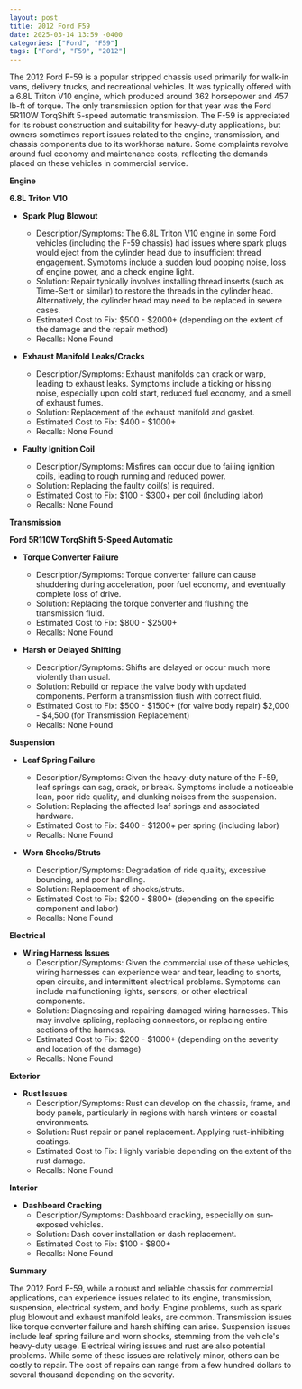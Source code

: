 ```yaml
---
layout: post
title: 2012 Ford F59
date: 2025-03-14 13:59 -0400
categories: ["Ford", "F59"]
tags: ["Ford", "F59", "2012"]
---
```

The 2012 Ford F-59 is a popular stripped chassis used primarily for walk-in vans, delivery trucks, and recreational vehicles. It was typically offered with a 6.8L Triton V10 engine, which produced around 362 horsepower and 457 lb-ft of torque. The only transmission option for that year was the Ford 5R110W TorqShift 5-speed automatic transmission. The F-59 is appreciated for its robust construction and suitability for heavy-duty applications, but owners sometimes report issues related to the engine, transmission, and chassis components due to its workhorse nature. Some complaints revolve around fuel economy and maintenance costs, reflecting the demands placed on these vehicles in commercial service.

**Engine**

**6.8L Triton V10**

* **Spark Plug Blowout**
    * Description/Symptoms: The 6.8L Triton V10 engine in some Ford vehicles (including the F-59 chassis) had issues where spark plugs would eject from the cylinder head due to insufficient thread engagement. Symptoms include a sudden loud popping noise, loss of engine power, and a check engine light.
    * Solution: Repair typically involves installing thread inserts (such as Time-Sert or similar) to restore the threads in the cylinder head. Alternatively, the cylinder head may need to be replaced in severe cases.
    * Estimated Cost to Fix: $500 - $2000+ (depending on the extent of the damage and the repair method)
    * Recalls: None Found

* **Exhaust Manifold Leaks/Cracks**
    * Description/Symptoms: Exhaust manifolds can crack or warp, leading to exhaust leaks. Symptoms include a ticking or hissing noise, especially upon cold start, reduced fuel economy, and a smell of exhaust fumes.
    * Solution: Replacement of the exhaust manifold and gasket.
    * Estimated Cost to Fix: $400 - $1000+
    * Recalls: None Found

* **Faulty Ignition Coil**
    * Description/Symptoms: Misfires can occur due to failing ignition coils, leading to rough running and reduced power.
    * Solution: Replacing the faulty coil(s) is required.
    * Estimated Cost to Fix: $100 - $300+ per coil (including labor)
    * Recalls: None Found

**Transmission**

**Ford 5R110W TorqShift 5-Speed Automatic**

* **Torque Converter Failure**
    * Description/Symptoms: Torque converter failure can cause shuddering during acceleration, poor fuel economy, and eventually complete loss of drive.
    * Solution: Replacing the torque converter and flushing the transmission fluid.
    * Estimated Cost to Fix: $800 - $2500+
    * Recalls: None Found

* **Harsh or Delayed Shifting**
    * Description/Symptoms: Shifts are delayed or occur much more violently than usual.
    * Solution: Rebuild or replace the valve body with updated components. Perform a transmission flush with correct fluid.
    * Estimated Cost to Fix: $500 - $1500+ (for valve body repair) $2,000 - $4,500 (for Transmission Replacement)
    * Recalls: None Found

**Suspension**

* **Leaf Spring Failure**
    * Description/Symptoms: Given the heavy-duty nature of the F-59, leaf springs can sag, crack, or break. Symptoms include a noticeable lean, poor ride quality, and clunking noises from the suspension.
    * Solution: Replacing the affected leaf springs and associated hardware.
    * Estimated Cost to Fix: $400 - $1200+ per spring (including labor)
    * Recalls: None Found

* **Worn Shocks/Struts**
    * Description/Symptoms: Degradation of ride quality, excessive bouncing, and poor handling.
    * Solution: Replacement of shocks/struts.
    * Estimated Cost to Fix: $200 - $800+ (depending on the specific component and labor)
    * Recalls: None Found

**Electrical**

* **Wiring Harness Issues**
    * Description/Symptoms: Given the commercial use of these vehicles, wiring harnesses can experience wear and tear, leading to shorts, open circuits, and intermittent electrical problems. Symptoms can include malfunctioning lights, sensors, or other electrical components.
    * Solution: Diagnosing and repairing damaged wiring harnesses. This may involve splicing, replacing connectors, or replacing entire sections of the harness.
    * Estimated Cost to Fix: $200 - $1000+ (depending on the severity and location of the damage)
    * Recalls: None Found

**Exterior**

* **Rust Issues**
    * Description/Symptoms: Rust can develop on the chassis, frame, and body panels, particularly in regions with harsh winters or coastal environments.
    * Solution: Rust repair or panel replacement. Applying rust-inhibiting coatings.
    * Estimated Cost to Fix: Highly variable depending on the extent of the rust damage.
    * Recalls: None Found

**Interior**

* **Dashboard Cracking**
    * Description/Symptoms: Dashboard cracking, especially on sun-exposed vehicles.
    * Solution: Dash cover installation or dash replacement.
    * Estimated Cost to Fix: $100 - $800+
    * Recalls: None Found

**Summary**

The 2012 Ford F-59, while a robust and reliable chassis for commercial applications, can experience issues related to its engine, transmission, suspension, electrical system, and body. Engine problems, such as spark plug blowout and exhaust manifold leaks, are common. Transmission issues like torque converter failure and harsh shifting can arise. Suspension issues include leaf spring failure and worn shocks, stemming from the vehicle's heavy-duty usage. Electrical wiring issues and rust are also potential problems. While some of these issues are relatively minor, others can be costly to repair. The cost of repairs can range from a few hundred dollars to several thousand depending on the severity.

